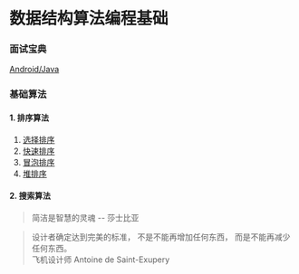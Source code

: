 # 数据结构算法编程基础


### 面试宝典

[Android/Java](www.baidu.com)


### 基础算法

#### 1. 排序算法

1. [选择排序]()
2. [快速排序]()
3. [冒泡排序]()
4. [堆排序]()

#### 2. 搜索算法




> 简洁是智慧的灵魂 
> -- 莎士比亚

> 设计者确定达到完美的标准， 不是不能再增加任何东西， 而是不能再减少任何东西。  
> 飞机设计师 Antoine de Saint-Exupery

